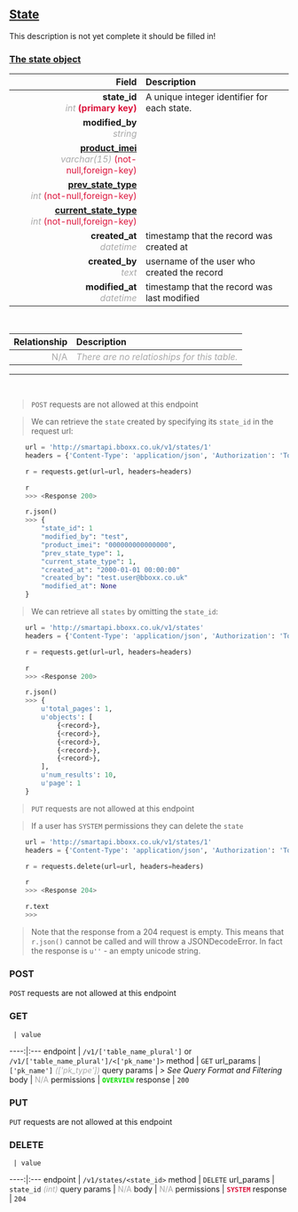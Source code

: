 ## <u>State</u>
This description is not yet complete it should be filled in!


### <u>The state object</u>

Field | Description
------:|:------------
__state_id__ <br><font color="DarkGray">_int_</font> <font color="Crimson">__(primary key)__</font> | A unique integer identifier for each state.
__modified_by__ <br><font color="DarkGray">_string_</font> <font color="Crimson"></font> | 
__<a href="/#product">product_imei</a>__ <br><font color="DarkGray">_varchar(15)_</font> <font color="Crimson">(not-null,foreign-key)</font> | 
__<a href="/#prev-state-t">prev_state_type</a>__ <br><font color="DarkGray">_int_</font> <font color="Crimson">(not-null,foreign-key)</font> | 
__<a href="/#current-state-t">current_state_type</a>__ <br><font color="DarkGray">_int_</font> <font color="Crimson">(not-null,foreign-key)</font> | 
__created_at__  <br><font color="DarkGray">_datetime_</font> | timestamp that the record was created at
__created_by__  <br><font color="DarkGray">_text_</font>| username of the user who created the record
__modified_at__ <br><font color="DarkGray">_datetime_</font>| timestamp that the record was last modified


<br>

Relationship | Description
-------------:|:------------
<font color="DarkGray">N/A</font> | <font color="DarkGray">_There are no relatioships for this table._</font>

<hr>
<br>

> `POST` requests are not allowed at this endpoint

> We can retrieve the `state` created by specifying its `state_id` in the request url:

```python
    url = 'http://smartapi.bboxx.co.uk/v1/states/1'
    headers = {'Content-Type': 'application/json', 'Authorization': 'Token token=' + <valid_token>}

    r = requests.get(url=url, headers=headers)

    r
    >>> <Response 200>

    r.json()
    >>> {
		"state_id": 1
		"modified_by": "test",
		"product_imei": "000000000000000",
		"prev_state_type": 1,
		"current_state_type": 1,
		"created_at": "2000-01-01 00:00:00"
		"created_by": "test.user@bboxx.co.uk"
		"modified_at": None
	}
```

> We can retrieve all `states` by omitting the `state_id`:

```python
    url = 'http://smartapi.bboxx.co.uk/v1/states'
    headers = {'Content-Type': 'application/json', 'Authorization': 'Token token=' + <valid_token>}

    r = requests.get(url=url, headers=headers)

    r
    >>> <Response 200>

    r.json()
    >>> {
        u'total_pages': 1,
        u'objects': [
            {<record>},
            {<record>},
            {<record>},
            {<record>},
            {<record>},
        ],
        u'num_results': 10,
        u'page': 1
    }
```

>`PUT` requests are not allowed at this endpoint

> If a user has `SYSTEM` permissions they can delete the `state`

```python
    url = 'http://smartapi.bboxx.co.uk/v1/states/1'
    headers = {'Content-Type': 'application/json', 'Authorization': 'Token token=' + <valid_token>}

    r = requests.delete(url=url, headers=headers)

    r
    >>> <Response 204>

    r.text
    >>>
```
> Note that the response from a 204 request is empty. This means that `r.json()` cannot be called and will throw a JSONDecodeError. In fact the response is `u''` - an empty unicode string.



### POST
`POST` requests are not allowed at this endpoint

### GET
     | value
 ----:|:---
endpoint | `/v1/['table_name_plural']` or `/v1/['table_name_plural']/<['pk_name']>`
method | `GET`
url_params | `['pk_name']` <font color="DarkGray">_(['pk_type'])_</font>
query params | *> See Query Format and Filtering*
body | <font color="DarkGray">N/A</font>
permissions | <font color="Jade">__`OVERVIEW`__</font>
response | `200`

### PUT
`PUT` requests are not allowed at this endpoint

### DELETE
     | value
 ----:|:---
endpoint | `/v1/states/<state_id>`
method | `DELETE`
url_params | `state_id` <font color="DarkGray">_(int)_</font>
query params | <font color="DarkGray">N/A</font>
body | <font color="DarkGray">N/A</font>
permissions | <font color="Crimson">__`SYSTEM`__</font>
response | `204`

    